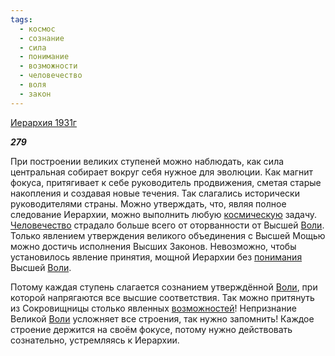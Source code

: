 ```yaml
---
tags:
  - космос
  - сознание
  - сила
  - понимание
  - возможности
  - человечество
  - воля
  - закон
---
```

[Иерархия 1931г](https://127.0.0.1:4002/agni/1931)

___279___

При построении великих ступеней можно наблюдать, как сила центральная собирает вокруг себя нужное для эволюции. Как магнит фокуса, притягивает к себе руководитель продвижения, сметая старые накопления и создавая новые течения. Так слагались исторически руководителями страны. Можно утверждать, что, являя полное следование Иерархии, можно выполнить любую [космическую](../../../tags/#космос) задачу. [Человечество](../../../tags/#человечество) страдало больше всего от оторванности от Высшей [Воли](../../../tags/#воля). Только явлением утверждения великого объединения с Высшей Мощью можно достичь исполнения Высших Законов. Невозможно, чтобы установилось явление принятия, мощной Иерархии без [понимания](../../../tags/#понимание) Высшей [Воли](../../../tags/#воля).   

Потому каждая ступень слагается сознанием утверждённой [Воли](../../../tags/#воля), при которой напрягаются все высшие соответствия. Так можно притянуть из Сокровищницы столько явленных [возможностей](../../../tags/#возможности)! Непризнание Великой [Воли](../../../tags/#воля) усложняет все строения, так нужно запомнить! Каждое строение держится на своём фокусе, потому нужно действовать сознательно, устремляясь к Иерархии.   

